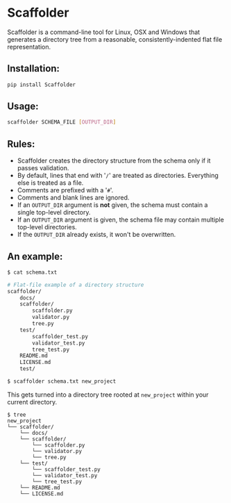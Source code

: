 # Scaffolder

Scaffolder is a command-line tool for Linux, OSX and Windows that generates a directory tree from a reasonable, consistently-indented flat file representation.

## Installation:

````bash
pip install Scaffolder
````

## Usage:

````bash
scaffolder SCHEMA_FILE [OUTPUT_DIR]
````

## Rules:

- Scaffolder creates the directory structure from the schema only if it passes validation.
- By default, lines that end with '`/`' are treated as directories. Everything else is treated as a file. 
- Comments are prefixed with a '`#`'.
- Comments and blank lines are ignored.
- If an `OUTPUT_DIR` argument is **not** given, the schema must contain a single top-level directory.
- If an `OUTPUT_DIR` argument is given, the schema file may contain multiple top-level directories.
- If the `OUTPUT_DIR` already exists, it won't be overwritten. 

## An example:

````bash
$ cat schema.txt

# Flat-file example of a directory structure
scaffolder/
    docs/
    scaffolder/
        scaffolder.py
        validator.py
        tree.py
    test/
        scaffolder_test.py
        validator_test.py
        tree_test.py
    README.md
    LICENSE.md
    test/

$ scaffolder schema.txt new_project 
````
This gets turned into a directory tree rooted at `new_project` within your current directory. 

````
$ tree
new_project
└── scaffolder/
    └── docs/
    └── scaffolder/
        └── scaffolder.py
        └── validator.py
        └── tree.py
    └── test/
        └── scaffolder_test.py
        └── validator_test.py
        └── tree_test.py
    └── README.md
    └── LICENSE.md
````

